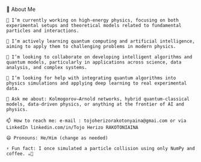 🧠 About Me

    🔬 I’m currently working on high-energy physics, focusing on both experimental setups and theoretical models related to fundamental particles and interactions.

    🌱 I’m actively learning quantum computing and artificial intelligence, aiming to apply them to challenging problems in modern physics.

    🤝 I’m looking to collaborate on developing intelligent algorithms and quantum models, particularly in applications across science, data analysis, and complex systems.

    🤔 I’m looking for help with integrating quantum algorithms into physics simulations and applying deep learning to real experimental data.

    💬 Ask me about: Kolmogorov–Arnold networks, hybrid quantum-classical models, data-driven physics, or anything at the frontier of AI and physics.

    📫 How to reach me: e-mail : tojoherizorakotonyaina@gmai.com or via LinkedIn linkedin.com/in/Tojo Herizo RAKOTONIAINA

    😄 Pronouns: He/Him (change as needed)

    ⚡ Fun fact: I once simulated a particle collision using only NumPy and coffee. ☕🚀
